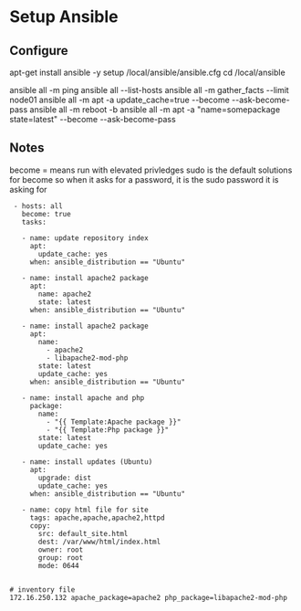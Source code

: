 # Setup Ansible


## Configure

apt-get install ansible -y
setup /local/ansible/ansible.cfg
cd /local/ansible

ansible all -m ping
ansible all --list-hosts
ansible all -m gather_facts --limit node01
ansible all -m apt -a update_cache=true --become --ask-become-pass
ansible all -m reboot -b
ansible all -m apt -a "name=somepackage state=latest" --become --ask-become-pass


## Notes

become = means run with elevated privledges
  sudo is the default solutions for become
  so when it asks for a password, it is the sudo password it is asking for

```
 - hosts: all
   become: true
   tasks:
 
   - name: update repository index
     apt:
       update_cache: yes
     when: ansible_distribution == "Ubuntu"
 
   - name: install apache2 package
     apt:
       name: apache2
       state: latest
     when: ansible_distribution == "Ubuntu"

   - name: install apache2 package
     apt:
       name:
         - apache2
         - libapache2-mod-php
       state: latest
       update_cache: yes
     when: ansible_distribution == "Ubuntu"

   - name: install apache and php
     package:
       name:
         - "{{ Template:Apache package }}"
         - "{{ Template:Php package }}"
       state: latest
       update_cache: yes

   - name: install updates (Ubuntu)
     apt:
       upgrade: dist
       update_cache: yes
     when: ansible_distribution == "Ubuntu"

   - name: copy html file for site
     tags: apache,apache,apache2,httpd
     copy:
       src: default_site.html
       dest: /var/www/html/index.html
       owner: root
       group: root
       mode: 0644
   

# inventory file
172.16.250.132 apache_package=apache2 php_package=libapache2-mod-php
```